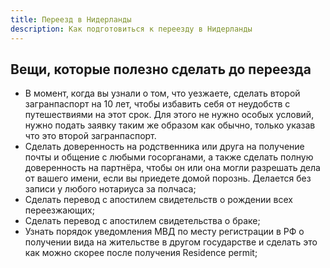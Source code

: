```yaml
---
title: Переезд в Нидерланды
description: Как подготовиться к переезду в Нидерланды
---
```


## Вещи, которые полезно сделать до переезда

- В момент, когда вы узнали о том, что уезжаете, сделать второй загранпаспорт на 10 лет, чтобы избавить себя от неудобств с путешествиями на этот срок. Для этого не нужно особых условий, нужно подать заявку таким же образом как обычно, только указав что это второй загранпаспорт.
- Сделать доверенность на родственника или друга на получение почты и общение с любыми госорганами, а также сделать полную доверенность на партнёра, чтобы он или она могли разрешать дела от вашего имени, если вы приедете домой порознь. Делается без записи у любого нотариуса за полчаса;
- Сделать перевод с апостилем свидетельств о рождении всех переезжающих;
- Сделать перевод с апостилем свидетельства о браке;
- Узнать порядок уведомления МВД по месту регистрации в РФ о получении вида на жительстве в другом государстве и сделать это как можно скорее после получения Residence permit;
